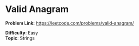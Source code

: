 # Valid Anagram
**Problem Link:** https://leetcode.com/problems/valid-anagram/

**Difficulty:** Easy  
**Topic:** Strings
